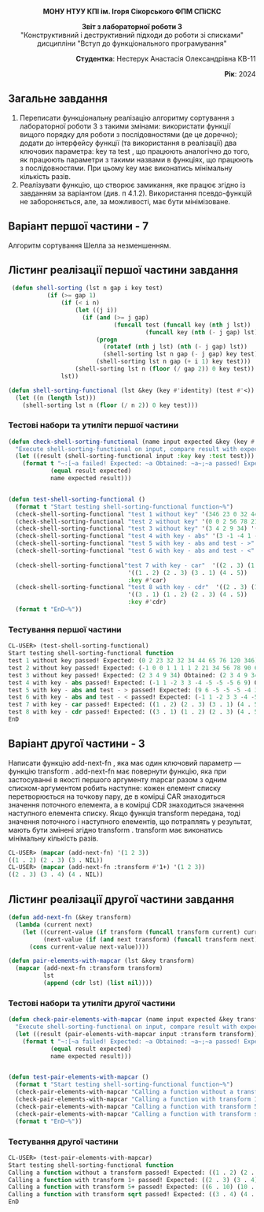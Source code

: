 <p align="center"><b>МОНУ НТУУ КПІ ім. Ігоря Сікорського ФПМ СПіСКС</b></p>
<p align="center">
<b>Звіт з лабораторної роботи 3</b><br/>
"Конструктивний і деструктивний підходи до роботи зі списками"<br/>
дисципліни "Вступ до функціонального програмування"
</p>
<p align="right"><b>Студентка</b>: Нестерук Анастасія Олександрівна КВ-11</p>
<p align="right"><b>Рік</b>: 2024</p>

## Загальне завдання
1. Переписати функціональну реалізацію алгоритму сортування з лабораторної
роботи 3 з такими змінами:
використати функції вищого порядку для роботи з послідовностями (де це
доречно);
додати до інтерфейсу функції (та використання в реалізації) два ключових
параметра: key та test , що працюють аналогічно до того, як працюють
параметри з такими назвами в функціях, що працюють з послідовностями. При
цьому key має виконатись мінімальну кількість разів.
2. Реалізувати функцію, що створює замикання, яке працює згідно із завданням за
варіантом (див. п 4.1.2). Використання псевдо-функцій не забороняється, але, за
можливості, має бути мінімізоване.

## Варіант першої частини - 7
Алгоритм сортування Шелла за незменшенням.
## Лістинг реалізації першої частини завдання
```lisp
 (defun shell-sorting (lst n gap i key test)
           (if (>= gap 1)
               (if (< i n)
                   (let ((j i))
                     (if (and (>= j gap)
                              (funcall test (funcall key (nth j lst))
                                       (funcall key (nth (- j gap) lst))))
                         (progn
                           (rotatef (nth j lst) (nth (- j gap) lst))
                           (shell-sorting lst n gap (- j gap) key test))
                         (shell-sorting lst n gap (+ i 1) key test)))
                   (shell-sorting lst n (floor (/ gap 2)) 0 key test))
               lst))

(defun shell-sorting-functional (lst &key (key #'identity) (test #'<))
  (let ((n (length lst)))
    (shell-sorting lst n (floor (/ n 2)) 0 key test)))
```

### Тестові набори та утиліти першої частини
```lisp
(defun check-shell-sorting-functional (name input expected &key (key #'identity) (test #'<) )
  "Execute shell-sorting-functional on input, compare result with expected and print comparison status"
  (let ((result (shell-sorting-functional input :key key :test test))) 
    (format t "~:[~a failed! Expected: ~a Obtained: ~a~;~a passed! Expected: ~a Obtained: ~a~]~%"
            (equal result expected)
            name expected result)))


(defun test-shell-sorting-functional ()
  (format t "Start testing shell-sorting-functional function~%")
  (check-shell-sorting-functional "test 1 without key" '(346 23 0 32 44 76 2 120 34  32 65) '(0 2 23 32 32 34 44 65 76 120 346))
  (check-shell-sorting-functional "test 2 without key" '(0 0 2 56 78 21 34 90 6751 1 1 1 -1 1) '(-1 0 0 1 1 1 1 2 21 34 56 78 90 6751))
  (check-shell-sorting-functional "test 3 without key" '(3 4 2 9 34) '(2 3 4 9 34))
  (check-shell-sorting-functional "test 4 with key - abs" '(3 -1 -4 1 -5 9 -2 6 -5 3 -5) '(-1 1 -2 3 3 -4 -5 -5 -5 6 9) :key #'abs)
  (check-shell-sorting-functional "test 5 with key - abs and test - >" '(3 -1 -4 1 -5 9 -2 6 -5 3 -5) '(9 6 -5 -5 -5 -4 3 3 -2 -1 1) :key #'abs :test #'>)
  (check-shell-sorting-functional "test 6 with key - abs and test - <" '(3 -1 -4 1 -5 9 -2 6 -5 3 -5) '(-1 1 -2 3 3 -4 -5 -5 -5 6 9) :key #'abs :test #'<)
  
  (check-shell-sorting-functional"test 7 with key - car"  '((2 . 3) (1 . 2) (4 . 5) (3 . 1))
                                  '((1 . 2) (2 . 3) (3 . 1) (4 . 5))                    
                                  :key #'car)
  (check-shell-sorting-functional "test 8 with key - cdr"  '((2 . 3) (1 . 2) (4 . 5) (3 . 1))
                                  '((3 . 1) (1 . 2) (2 . 3) (4 . 5))
                                  :key #'cdr)
  (format t "EnD~%"))
```
### Тестування першої частини
```lisp
CL-USER> (test-shell-sorting-functional)
Start testing shell-sorting-functional function
test 1 without key passed! Expected: (0 2 23 32 32 34 44 65 76 120 346) Obtained: (0 2 23 32 32 34 44 65 76 120 346)
test 2 without key passed! Expected: (-1 0 0 1 1 1 1 2 21 34 56 78 90 6751) Obtained: (-1 0 0 1 1 1 1 2 21 34 56 78 90 6751)
test 3 without key passed! Expected: (2 3 4 9 34) Obtained: (2 3 4 9 34)
test 4 with key - abs passed! Expected: (-1 1 -2 3 3 -4 -5 -5 -5 6 9) Obtained: (-1 1 -2 3 3 -4 -5 -5 -5 6 9)
test 5 with key - abs and test - > passed! Expected: (9 6 -5 -5 -5 -4 3 3 -2 -1 1) Obtained: (9 6 -5 -5 -5 -4 3 3 -2 -1 1)
test 6 with key - abs and test - < passed! Expected: (-1 1 -2 3 3 -4 -5 -5 -5 6 9) Obtained: (-1 1 -2 3 3 -4 -5 -5 -5 6 9)
test 7 with key - car passed! Expected: ((1 . 2) (2 . 3) (3 . 1) (4 . 5)) Obtained: ((1 . 2) (2 . 3) (3 . 1) (4 . 5))
test 8 with key - cdr passed! Expected: ((3 . 1) (1 . 2) (2 . 3) (4 . 5)) Obtained: ((3 . 1) (1 . 2) (2 . 3) (4 . 5))
EnD
```
## Варіант другої частини - 3
Написати функцію add-next-fn , яка має один ключовий параметр — функцію
transform . add-next-fn має повернути функцію, яка при застосуванні в якості
першого аргументу mapcar разом з одним списком-аргументом робить наступне: кожен
елемент списку перетворюється на точкову пару, де в комірці CAR знаходиться значення
поточного елемента, а в комірці CDR знаходиться значення наступного елемента списку.
Якщо функція transform передана, тоді значення поточного і наступного елементів, що
потраплять у результат, мають бути змінені згідно transform . transform має
виконатись мінімальну кількість разів.
```lisp
CL-USER> (mapcar (add-next-fn) '(1 2 3))
((1 . 2) (2 . 3) (3 . NIL))
CL-USER> (mapcar (add-next-fn :transform #'1+) '(1 2 3))
((2 . 3) (3 . 4) (4 . NIL))
```

## Лістинг реалізації другої частини завдання
```lisp
(defun add-next-fn (&key transform)
  (lambda (current next)
    (let ((current-value (if transform (funcall transform current) current))
          (next-value (if (and next transform) (funcall transform next) next)))
      (cons current-value next-value))))

(defun pair-elements-with-mapcar (lst &key transform)
  (mapcar (add-next-fn :transform transform)
          lst
          (append (cdr lst) (list nil)))) 
```
### Тестові набори та утиліти другої частини 
```lisp
(defun check-pair-elements-with-mapcar (name input expected &key transform)
  "Execute shell-sorting-functional on input, compare result with expected and print comparison status"
  (let ((result (pair-elements-with-mapcar input :transform transform)))
    (format t "~:[~a failed! Expected: ~a Obtained: ~a~;~a passed! Expected: ~a Obtained: ~a~]~%"
            (equal result expected)
            name expected result)))


(defun test-pair-elements-with-mapcar ()
  (format t "Start testing shell-sorting-functional function~%")
  (check-pair-elements-with-mapcar "Сalling a function without a transform" '(1 2 3) '((1 . 2) (2 . 3) (3 . NIL)))
  (check-pair-elements-with-mapcar "Сalling a function with transform 1+" '(1 2 3) '((2 . 3) (3 . 4) (4 . NIL)) :transform #'1+)
  (check-pair-elements-with-mapcar "Сalling a function with transform 5+"  '(1 5 10 15) '((6 . 10) (10 . 15) (15 . 20) (20))  :transform (lambda (x) (+ x 5)))
  (check-pair-elements-with-mapcar "Сalling a function with transform sqrt"  '(9 16 25) '((3 . 4) (4 . 5) (5)) :transform #'sqrt)
  (format t "EnD~%"))
```
### Тестування другої частини 
```lisp
CL-USER> (test-pair-elements-with-mapcar)
Start testing shell-sorting-functional function
Сalling a function without a transform passed! Expected: ((1 . 2) (2 . 3) (3)) Obtained: ((1 . 2) (2 . 3) (3))
Сalling a function with transform 1+ passed! Expected: ((2 . 3) (3 . 4) (4)) Obtained: ((2 . 3) (3 . 4) (4))
Сalling a function with transform 5+ passed! Expected: ((6 . 10) (10 . 15) (15 . 20) (20)) Obtained: ((6 . 10) (10 . 15) (15 . 20) (20))
Сalling a function with transform sqrt passed! Expected: ((3 . 4) (4 . 5) (5)) Obtained: ((3 . 4) (4 . 5) (5))
EnD
```
